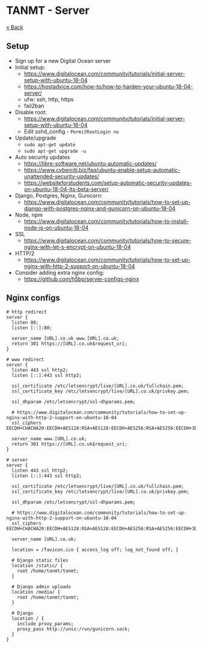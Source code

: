 # TANMT - Server

[&laquo; Back](../README.md)

## Setup

* Sign up for a new Digital Ocean server
* Initial setup:
    - https://www.digitalocean.com/community/tutorials/initial-server-setup-with-ubuntu-18-04
    - https://hostadvice.com/how-to/how-to-harden-your-ubuntu-18-04-server/
    - ufw: ssh, http, https
    - fail2ban
* Disable root:
    - https://www.digitalocean.com/community/tutorials/initial-server-setup-with-ubuntu-16-04
    - Edit sshd_config - `PermitRootLogin no`
* Update/upgrade
    - `sudo apt-get update`
    - `sudo apt-get upgrade -u`
* Auto security updates
    - https://libre-software.net/ubuntu-automatic-updates/
    - https://www.cyberciti.biz/faq/ubuntu-enable-setup-automatic-unattended-security-updates/
    - https://websiteforstudents.com/setup-automatic-security-updates-on-ubuntu-18-04-lts-beta-server/
* Django, Postgres, Nginx, Gunicorn:
    - https://www.digitalocean.com/community/tutorials/how-to-set-up-django-with-postgres-nginx-and-gunicorn-on-ubuntu-18-04
* Node, npm
    - https://www.digitalocean.com/community/tutorials/how-to-install-node-js-on-ubuntu-18-04
* SSL
    - https://www.digitalocean.com/community/tutorials/how-to-secure-nginx-with-let-s-encrypt-on-ubuntu-18-04
* HTTP/2
    - https://www.digitalocean.com/community/tutorials/how-to-set-up-nginx-with-http-2-support-on-ubuntu-18-04
* Consider adding extra nginx config:
    - https://github.com/h5bp/server-configs-nginx


## Nginx configs

```
# http redirect
server {
  listen 80;
  listen [::]:80;

  server_name [URL].co.uk www.[URL].co.uk;
  return 301 https://[URL].co.uk$request_uri;
}

# www redirect
server {
  listen 443 ssl http2;
  listen [::]:443 ssl http2;

  ssl_certificate /etc/letsencrypt/live/[URL].co.uk/fullchain.pem;
  ssl_certificate_key /etc/letsencrypt/live/[URL].co.uk/privkey.pem;

  ssl_dhparam /etc/letsencrypt/ssl-dhparams.pem;

  # https://www.digitalocean.com/community/tutorials/how-to-set-up-nginx-with-http-2-support-on-ubuntu-18-04
  ssl_ciphers EECDH+CHACHA20:EECDH+AES128:RSA+AES128:EECDH+AES256:RSA+AES256:EECDH+3DES:RSA+3DES:!MD5;

  server_name www.[URL].co.uk;
  return 301 https://[URL].co.uk$request_uri;
}

# server
server {
  listen 443 ssl http2;
  listen [::]:443 ssl http2;

  ssl_certificate /etc/letsencrypt/live/[URL].co.uk/fullchain.pem;
  ssl_certificate_key /etc/letsencrypt/live/[URL].co.uk/privkey.pem;

  ssl_dhparam /etc/letsencrypt/ssl-dhparams.pem;

  # https://www.digitalocean.com/community/tutorials/how-to-set-up-nginx-with-http-2-support-on-ubuntu-18-04
  ssl_ciphers EECDH+CHACHA20:EECDH+AES128:RSA+AES128:EECDH+AES256:RSA+AES256:EECDH+3DES:RSA+3DES:!MD5;

  server_name [URL].co.uk;

  location = /favicon.ico { access_log off; log_not_found off; }

  # Django static files
  location /static/ {
    root /home/tanmt/tanmt;
  }

  # Django admin uploads
  location /media/ {
    root /home/tanmt/tanmt;
  }

  # Django
  location / {
    include proxy_params;
    proxy_pass http://unix:/run/gunicorn.sock;
  }
}
```
